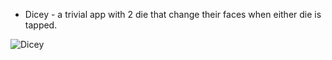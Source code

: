 * Dicey - a trivial app with 2 die that change their faces when either die is tapped.

![Dicey](https://user-images.githubusercontent.com/71891768/210738505-80154431-2be1-4bfb-84b7-38db7d4d7188.png)
